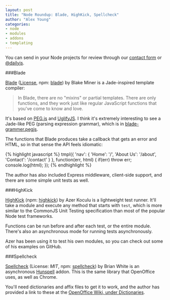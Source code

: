 ```yaml
---
layout: post
title: "Node Roundup: Blade, HighKick, Spellcheck"
author: "Alex Young"
categories: 
- node
- modules
- addons
- templating
---
```


<div class="intro">
You can send in your Node projects for review through our <a href="/contact.html">contact form</a> or <a href="http://twitter.com/dailyjs">@dailyjs</a>.
</div>

###Blade

[Blade](https://github.com/bminer/node-blade) ([License](https://raw.github.com/bminer/node-blade/master/LICENSE.txt), npm: [blade](http://npmjs.org/package/blade)) by Blake Miner is a Jade-inspired template compiler:

> In Blade, there are no "mixins" or partial templates. There are only functions, and they work just like regular JavaScript functions that you've come to know and love. 

It's based on [PEG.js](http://pegjs.majda.cz/) and [UglifyJS](https://github.com/mishoo/UglifyJS).  I think it's extremely interesting to see a Jade-like PEG (parsing expression grammar), which is in [blade-grammer.pegjs](https://github.com/bminer/node-blade/blob/master/lib/parser/blade-grammer.pegjs).

The functions that Blade produces take a callback that gets an error and HTML, so in that sense the API feels idiomatic:

{% highlight javascript %}
tmpl({
    'nav': {
        'Home': '/',
        'About Us': '/about',
        'Contact': '/contact'
    }
}, function(err, html) {
    if(err) throw err;
    console.log(html);
});
{% endhighlight %}

The author has also included Express middleware, client-side support, and there are some simple unit tests as well.

###HighKick

[HighKick](https://github.com/azer/highkick) (npm: [highkick](http://npmjs.org/package/highkick)) by Azer Koculu is a lightweight test runner.  It'll take a module and execute any method that starts with `test`, which is more similar to the CommonJS Unit Testing specification than most of the popular Node test frameworks.

Functions can be run before and after each test, or the entire module.  There's also an asynchronous mode for running tests asynchronously.

Azer has been using it to test his own modules, so you can check out some of his examples on GitHub.

###Spellcheck

[Spellcheck](https://github.com/mscdex/spellcheck) (License: _MIT_, npm: [spellcheck](http://npmjs.org/package/spellcheck)) by Brian White is an asynchronous [Hunspell](http://hunspell.sourceforge.net/) addon.  This is the same library that OpenOffice uses, as well as Chrome.

You'll need dictionaries and affix files to get it to work, and the author has provided a link to these at the [OpenOffice Wiki, under Dictionaries](http://wiki.services.openoffice.org/wiki/Dictionaries).
